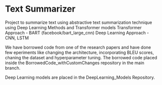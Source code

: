 # Text Summarizer
Project to summarize text using abstractive text summarization technique using Deep Learning Methods and Transformer models
Transformer Approach - BART (facebook/bart_large_cnn)
Deep Learning Approach - CNN, LSTM

We have borrowed code from one of the research papers and have done few eperiments like changing the architecture, incorporating BLEU scores, chaning the dataset and hyperparameter tuning. The borrowed code placed inside the BorrowedCode_withCustomChanges repository in the main branch. 

Deep Learning models are placed in the DeepLearning_Models Repository. 
